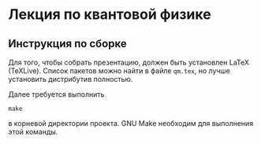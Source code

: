 # Лекция по квантовой физике
## Инструкция по сборке
Для того, чтобы собрать презентацию, должен быть установлен LaTeX (TeXLive).
Список пакетов можно найти в файле `qm.tex`, но лучше установить дистрибутив
полностью.

Далее требуется выполнить
```
make
```
в корневой директории проекта. GNU Make необходим для выполнения этой команды.
